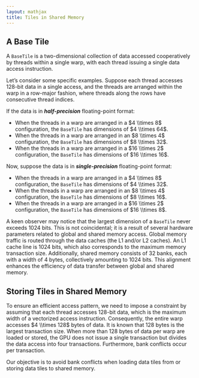 ```yaml
---
layout: mathjax
title: Tiles in Shared Memory
---
```


## A Base Tile

A `BaseTile` is a two-dimensional collection of data accessed cooperatively by threads within a single warp, with each thread issuing a single data access instruction.

Let’s consider some specific examples. Suppose each thread accesses 128-bit data in a single access, and the threads are arranged within the warp in a row-major fashion, where threads along the rows have consecutive thread indices.

If the data is in ***half-precision*** floating-point format:

- When the threads in a warp are arranged in a $4 \\times 8$ configuration, the `BaseTile` has dimensions of $4 \\times 64$.
- When the threads in a warp are arranged in an $8 \\times 4$ configuration, the `BaseTile` has dimensions of $8 \\times 32$.
- When the threads in a warp are arranged in a $16 \\times 2$ configuration, the `BaseTile` has dimensions of $16 \\times 16$.

Now, suppose the data is in ***single-precision*** floating-point format:

- When the threads in a warp are arranged in a $4 \\times 8$ configuration, the `BaseTile` has dimensions of $4 \\times 32$.
- When the threads in a warp are arranged in an $8 \\times 4$ configuration, the `BaseTile` has dimensions of $8 \\times 16$.
- When the threads in a warp are arranged in a $16 \\times 2$ configuration, the `BaseTile` has dimensions of $16 \\times 8$.

A keen observer may notice that the largest dimension of a `BaseTile` never exceeds 1024 bits. This is not coincidental; it is a result of several hardware parameters related to global and shared memory access. Global memory traffic is routed through the data caches (the L1 and/or L2 caches). An L1 cache line is 1024 bits, which also corresponds to the maximum memory transaction size. Additionally, shared memory consists of 32 banks, each with a width of 4 bytes, collectively amounting to 1024 bits. This alignment enhances the efficiency of data transfer between global and shared memory.

## Storing Tiles in Shared Memory

To ensure an efficient access pattern, we need to impose a constraint by assuming that each thread accesses 128-bit data, which is the maximum width of a vectorized access instruction. Consequently, the entire warp accesses $4 \\times 128$ bytes of data. It is known that 128 bytes is the largest transaction size. When more than 128 bytes of data per warp are loaded or stored, the GPU does not issue a single transaction but divides the data access into four transactions. Furthermore, bank conflicts occur per transaction.

Our objective is to avoid bank conflicts when loading data tiles from or storing data tiles to shared memory.
